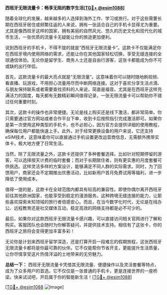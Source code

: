 **西班牙无限流量卡：畅享无阻的数字生活[[TG💪+ @esim1088](https://t.me/s/esim1088)]**

随着全球化的发展，越来越多的人选择到海外工作、学习或旅行。对于这些需要长期在西班牙居住或频繁往返的人来说，拥有一张适合自己的手机卡显得尤为重要。尤其是像西班牙这样的国家，拥有美丽的自然风光、悠久的历史文化和现代化的城市生活，一张优质的流量卡无疑能让你的旅途更加便利。

说到西班牙的手机卡，不得不提的就是“西班牙无限流量卡”。这款卡不仅能满足你在西班牙境内使用网络的需求，还能让你在其他国家轻松切换，享受无缝连接的全球通信体验。无论你是留学生、商务人士还是自由行游客，这张卡都能成为你不可或缺的出行伴侣。

首先，这款流量卡的最大亮点就是“无限流量”。这意味着你可以随时随地刷视频、看直播、玩游戏，不用担心流量用尽而中断网络连接。这对于喜欢分享生活点滴、与朋友保持联系或者需要查找资料的人来说，简直是福音。尤其是在西班牙这样充满活力的国度，每天都有无数精彩瞬间值得记录，一张无限流量卡可以帮助你不错过任何重要时刻。

其次，这款卡的操作也非常便捷。无论是线上购买还是线下激活，都非常简单。你只需要通过官方网站或者合作平台下单，收到卡后按照指引完成激活即可。如果你是第一次使用这种类型的手机卡，也不必担心，因为官方会提供详细的使用教程，确保每位用户都能快速上手。此外，对于经常更换设备的用户来说，它还支持eSIM技术，这意味着你可以直接通过手机设置更改运营商信息，无需额外携带实体卡，极大地方便了日常生活。

当然，除了无限流量之外，这款卡还提供了多种套餐选择。比如针对短期停留的游客，可以选择按天计费的临时套餐；而对于长期居住者，则有更实惠的月度套餐可供挑选。这样灵活多样的方案设计，能够满足不同人群的实际需求。同时，为了回馈用户，商家还会不定期推出优惠活动，比如新用户首月免费试用等福利，进一步降低了使用成本。

值得一提的是，这款卡在全球范围内都具有较高的兼容性。即使你偶尔离开西班牙前往其他欧洲国家，也能享受到稳定的漫游服务。这种跨境无缝连接的能力，让那些喜欢探索未知领域的旅行者倍感安心。而且，在当今数字化时代，无论是在线办公、远程教育还是社交媒体互动，稳定高效的网络支持都是必不可少的。

最后，如果你对这款西班牙无限流量卡感兴趣，可以直接访问相关官网进行了解和购买。客服团队也会随时为你解答疑问，并提供技术支持。相信有了这张卡，你的西班牙之旅将会变得更加丰富多彩！

无论你是计划来西班牙留学深造，还是打算开启一段难忘的假期旅程，这张西班牙无限流量卡都将是你最可靠的伙伴。它不仅能帮你节省开支，更能提升生活质量，让你尽情享受这片热情洋溢的土地带来的无穷魅力。

**总结一下：** 西班牙无限流量卡凭借其无限流量、便捷操作以及灵活套餐等特点，成为了众多用户的首选。它不仅仅是一张普通的手机卡，更是连接世界的一座桥梁。快来试试吧，开启属于你的智能新生活！[[TG💪+ @esim1088](https://t.me/s/esim1088)] 

[[TG💪+ @esim1088](https://t.me/s/esim1088) ![Image](https://i.postimg.cc/4NQfJmqS/Snipaste-2025-05-13-00-14-12.png)]